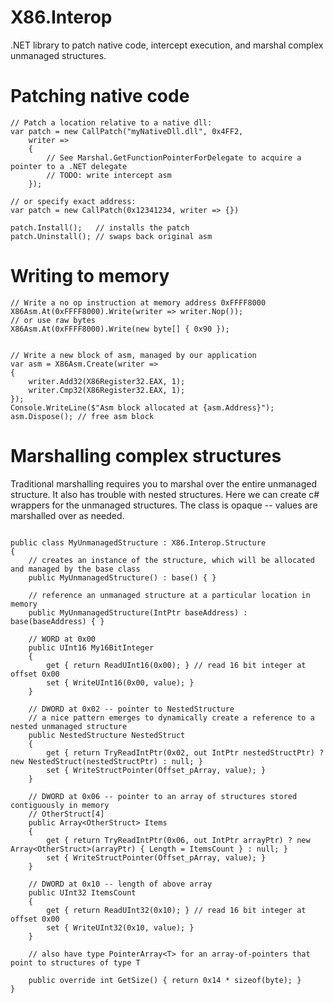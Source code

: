 # X86.Interop
.NET library to patch native code, intercept execution, and marshal complex unmanaged structures.

# Patching native code

```
// Patch a location relative to a native dll:
var patch = new CallPatch("myNativeDll.dll", 0x4FF2,
	writer =>
	{
		// See Marshal.GetFunctionPointerForDelegate to acquire a pointer to a .NET delegate
		// TODO: write intercept asm
	});

// or specify exact address:
var patch = new CallPatch(0x12341234, writer => {})

patch.Install();   // installs the patch
patch.Uninstall(); // swaps back original asm
```


# Writing to memory

```
// Write a no op instruction at memory address 0xFFFF8000
X86Asm.At(0xFFFF8000).Write(writer => writer.Nop());
// or use raw bytes
X86Asm.At(0xFFFF8000).Write(new byte[] { 0x90 });


// Write a new block of asm, managed by our application
var asm = X86Asm.Create(writer =>
{
	writer.Add32(X86Register32.EAX, 1);
	writer.Cmp32(X86Register32.EAX, 1);
});
Console.WriteLine($"Asm block allocated at {asm.Address}");
asm.Dispose(); // free asm block

```


# Marshalling complex structures

Traditional marshalling requires you to marshal over the entire unmanaged structure. It also has trouble with nested structures.
Here we can create c# wrappers for the unmanaged structures. The class is opaque -- values are marshalled over as needed.

```

public class MyUnmanagedStructure : X86.Interop.Structure
{
	// creates an instance of the structure, which will be allocated and managed by the base class
	public MyUnmanagedStructure() : base() { }

	// reference an unmanaged structure at a particular location in memory
	public MyUnmanagedStructure(IntPtr baseAddress) : base(baseAddress) { }

	// WORD at 0x00
	public UInt16 My16BitInteger
	{
		get { return ReadUInt16(0x00); } // read 16 bit integer at offset 0x00
		set { WriteUInt16(0x00, value); }
	}

	// DWORD at 0x02 -- pointer to NestedStructure
	// a nice pattern emerges to dynamically create a reference to a nested unmanaged structure
	public NestedStructure NestedStruct
	{
		get { return TryReadIntPtr(0x02, out IntPtr nestedStructPtr) ? new NestedStruct(nestedStructPtr) : null; }
		set { WriteStructPointer(Offset_pArray, value); }
	}

	// DWORD at 0x06 -- pointer to an array of structures stored contiguously in memory
	// OtherStruct[4]
	public Array<OtherStruct> Items
	{
		get { return TryReadIntPtr(0x06, out IntPtr arrayPtr) ? new Array<OtherStruct>(arrayPtr) { Length = ItemsCount } : null; }
		set { WriteStructPointer(Offset_pArray, value); }
	}

	// DWORD at 0x10 -- length of above array
	public UInt32 ItemsCount
	{
		get { return ReadUInt32(0x10); } // read 16 bit integer at offset 0x00
		set { WriteUInt32(0x10, value); }
	}

	// also have type PointerArray<T> for an array-of-pointers that point to structures of type T

	public override int GetSize() { return 0x14 * sizeof(byte); }
}
```